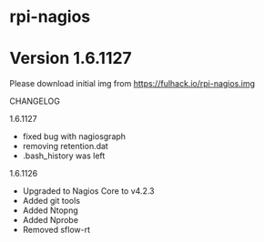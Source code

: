 # rpi-nagios

# Version 1.6.1127

Please download initial img from https://fulhack.io/rpi-nagios.img

CHANGELOG

1.6.1127
- fixed bug with nagiosgraph
- removing retention.dat
- .bash_history was left

1.6.1126
- Upgraded to Nagios Core to v4.2.3
- Added git tools
- Added Ntopng
- Added Nprobe
- Removed sflow-rt
